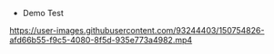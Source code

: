 * Demo Test

https://user-images.githubusercontent.com/93244403/150754826-afd66b55-f9c5-4080-8f5d-935e773a4982.mp4
